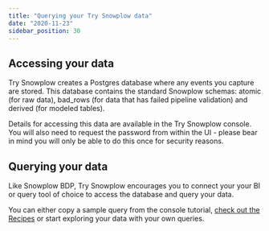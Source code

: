 ```yaml
---
title: "Querying your Try Snowplow data"
date: "2020-11-23"
sidebar_position: 30
---
```


## Accessing your data

Try Snowplow creates a Postgres database where any events you capture are stored. This database contains the standard Snowplow schemas: atomic (for raw data), bad_rows (for data that has failed pipeline validation) and derived (for modeled tables).

Details for accessing this data are available in the Try Snowplow console. You will also need to request the password from within the UI - please bear in mind you will only be able to do this once for security reasons.

## Querying your data

Like Snowplow BDP, Try Snowplow encourages you to connect your your BI or query tool of choice to access the database and query your data.

You can either copy a sample query from the console tutorial, [check out the Recipes](/docs/recipes/index.md) or start exploring your data with your own queries.
